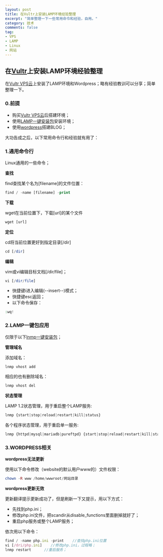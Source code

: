 ```yaml
---
layout: post
title: 在Vultr上安装LAMP环境经验整理
excerpt: "简单整理一下一些常用命令和经验，自用。"
category: 技术
comments: false
tag:
- VPS
- LAMP
- Linux
- 网站
---
```


## 在[Vultr](http://www.vultr.com/?ref=6952194-3B)上安装LAMP环境经验整理

在[Vultr VPS云](http://www.vultr.com/?ref=6952194-3B)上安装了LAMP环境和Wordpress；略有经验教训可以分享；简单整理一下。

### 0.前提

* 购买[Vultr VPS云](http://www.vultr.com/?ref=6952194-3B)后搭建环境；
* 使用[LAMP一键安装包](http://lnmp.org/install.html)安装环境；
* 使用[wordpress](http://cn.wordpress.org)搭建BLOG；

大功告成之后，以下常用命令行和经验就有用了：


### 1.通用命令行
Linux通用的一些命令；

**查找**

find查找某个名为[filename]的文件位置：

```php
find / -name [filename] -print
```

**下载**

wget在当前位置下，下载[url]的某个文件

```php 
wget [url]
```

**定位**

cd将当前位置更好到指定目录[/dir]

```php 
cd [/dir]
```

**编辑**

vim或vi编辑目标文档[/dir/file]；

```php 
vi [/dir/file]
```

* 快捷键i进入编辑(--insert--)模式；
* 快捷键esc返回；
* 以下命令保存：

```php 
:wq!
```


### 2.LAMP一键包应用
仅限于以下[lnmp一键安装包](http://lnmp.org/install.html)；

**管理域名**

添加域名：

```php
lnmp vhost add
```

相应的也有删除域名：

```php
lnmp vhost del
```

**状态管理**

LAMP 1.2状态管理，用于重启整个LAMP服务: 

```php
lnmp {start|stop|reload|restart|kill|status}
```

各个程序状态管理，用于重启单一服务:

```php
lnmp {httpd|mysql|mariadb|pureftpd} {start|stop|reload|restart|kill|status}
```

### 3.WORDPRESS相关

**wordpress无法更新**

使用以下命令修改（website的默认用户www的）文件权限：

```php
chown -R www /home/wwwroot/网站目录
```

**wordpress更新无效**

更新翻译提示更新成功了，但是刷新一下又提示，用以下方式：

* 先找到php.ini；
* 修改php.ini文件，把scandir从disable_functions里面删掉就好了；
* 重启php服务或整个LAMP服务；

依次用以下命令：

```js
find / -name php.ini -print    //查找php.ini位置
vi [/dri/php.ini]    //修改php.ini，过程略；
lnmp restart      //重启服务；
```